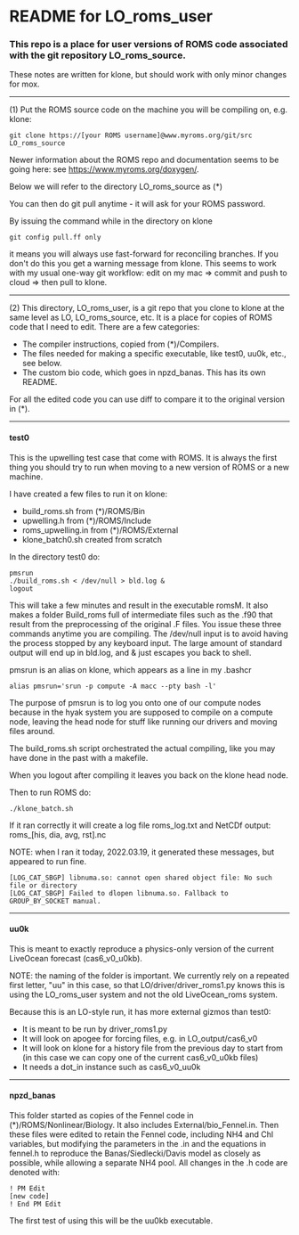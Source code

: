 # README for LO_roms_user

### This repo is a place for user versions of ROMS code associated with the git repository LO_roms_source.

These notes are written for klone, but should work with only minor changes for mox.

---

(1) Put the ROMS source code on the machine you will be compiling on, e.g. klone:

```
git clone https://[your ROMS username]@www.myroms.org/git/src LO_roms_source

```
Newer information about the ROMS repo and documentation seems to be going here: see https://www.myroms.org/doxygen/.

Below we will refer to the directory LO_roms_source as (*)

You can then do git pull anytime - it will ask for your ROMS password.

By issuing the command while in the directory on klone
```
git config pull.ff only
```
it means you will always use fast-forward for reconciling branches. If you don't do this you get a warning message from klone. This seems to work with my usual one-way git workflow: edit on my mac => commit and push to cloud => then pull to klone.

---

(2) This directory, LO_roms_user, is a git repo that you clone to klone at the same level as LO, LO_roms_source, etc. It is a place for copies of ROMS code that I need to edit. There are a few categories:
- The compiler instructions, copied from (*)/Compilers.
- The files needed for making a specific executable, like test0, uu0k, etc., see below.
- The custom bio code, which goes in npzd_banas. This has its own README.

For all the edited code you can use diff to compare it to the original version in (*).

---

#### test0

This is the upwelling test case that come with ROMS.  It is always the first thing you should try to run when moving to a new version of ROMS or a new machine.

I have created a few files to run it on klone:
- build_roms.sh from (*)/ROMS/Bin
- upwelling.h from (*)/ROMS/Include
- roms_upwelling.in from (*)/ROMS/External
- klone_batch0.sh created from scratch

In the directory test0 do:
```
pmsrun
./build_roms.sh < /dev/null > bld.log &
logout
```
This will take a few minutes and result in the executable romsM. It also makes a folder Build_roms full of intermediate files such as the .f90 that result from the preprocessing of the original .F files. You issue these three commands anytime you are compiling. The /dev/null input is to avoid having the process stopped by any keyboard input.  The large amount of standard output will end up in bld.log, and & just escapes you back to shell.

pmsrun is an alias on klone, which appears as a line in my .bashcr
```
alias pmsrun='srun -p compute -A macc --pty bash -l'

```
The purpose of pmsrun is to log you onto one of our compute nodes because in the hyak system you are supposed to compile on a compute node, leaving the head node for stuff like running our drivers and moving files around.

The build_roms.sh script orchestrated the actual compiling, like you may have done in the past with a makefile.

When you logout after compiling it leaves you back on the klone head node.

Then to run ROMS do:
```
./klone_batch.sh
```

If it ran correctly it will create a log file roms_log.txt and NetCDf output: roms_[his, dia, avg, rst].nc

NOTE: when I ran it today, 2022.03.19, it generated these messages, but appeared to run fine.
```
[LOG_CAT_SBGP] libnuma.so: cannot open shared object file: No such file or directory
[LOG_CAT_SBGP] Failed to dlopen libnuma.so. Fallback to GROUP_BY_SOCKET manual.
```

---

#### uu0k

This is meant to exactly reproduce a physics-only version of the current LiveOcean forecast (cas6_v0_u0kb).

NOTE: the naming of the folder is important.  We currently rely on a repeated first letter, "uu" in this case, so that LO/driver/driver_roms1.py knows this is using the LO_roms_user system and not the old LiveOcean_roms system.

Because this is an LO-style run, it has more external gizmos than test0:
- It is meant to be run by driver_roms1.py
- It will look on apogee for forcing files, e.g. in LO_output/cas6_v0
- It will look on klone for a history file from the previous day to start from (in this case we can copy one of the current cas6_v0_u0kb files)
- It needs a dot_in instance such as cas6_v0_uu0k

---

#### npzd_banas

This folder started as copies of the Fennel code in (*)/ROMS/Nonlinear/Biology. It also includes External/bio_Fennel.in. Then these files were edited to retain the Fennel code, including NH4 and Chl variables, but modifying the parameters in the .in and the equations in fennel.h to reproduce the Banas/Siedlecki/Davis model as closely as possible, while allowing a separate NH4 pool. All changes in the .h code are denoted with:
```
! PM Edit
[new code]
! End PM Edit
```
The first test of using this will be the uu0kb executable.
